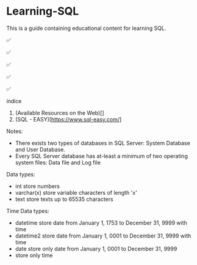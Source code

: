 # Learning-SQL
This is a guide containing educational content for learning SQL.


:white_check_mark: 

:white_check_mark: 

:white_check_mark: 

:white_check_mark: 

:white_check_mark: 


índice

1. (Available Resources on the Web)[]
2. (SQL - EASY)[https://www.sql-easy.com/]



Notes:
- There exists two types of databases in SQL Server: System Database and User Database.
- Every SQL Server database has at-least a minimum of two operating system files: Data file and Log file



Data types:
- int store numbers
- varchar(x) store variable characters of length 'x'
- text store texts up to 65535 characters

Time Data types:
- datetime store date from January 1, 1753 to December 31, 9999 with time
- datetime2 store date from January 1, 0001 to December 31, 9999 with time
- date store only date from January 1, 0001 to December 31, 9999
- store only time

































